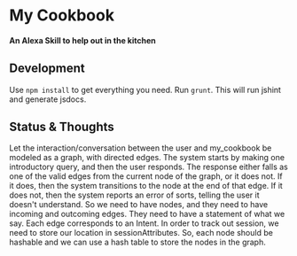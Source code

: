 # My Cookbook

#### An Alexa Skill to help out in the kitchen

## Development

Use `npm install` to get everything you need.
Run `grunt`. This will run jshint and generate jsdocs.

## Status & Thoughts

Let the interaction/conversation between the user and my_cookbook be modeled as a graph, with directed edges. The system starts by making one introductory query, and then the user responds. The response either falls as one of the valid edges from the current node of the graph, or it does not. If it does, then the system transitions to the node at the end of that edge. If it does not, then the system reports an error of sorts, telling the user it doesn't understand. So we need to have nodes, and they need to have incoming and outcoming edges. They need to have a statement of what we say. Each edge corresponds to an Intent. In order to track out session, we need to store our location in sessionAttributes. So, each node should be hashable and we can use a hash table to store the nodes in the graph.
